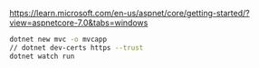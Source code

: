 https://learn.microsoft.com/en-us/aspnet/core/getting-started/?view=aspnetcore-7.0&tabs=windows 

```sh
dotnet new mvc -o mvcapp
// dotnet dev-certs https --trust
dotnet watch run
```
